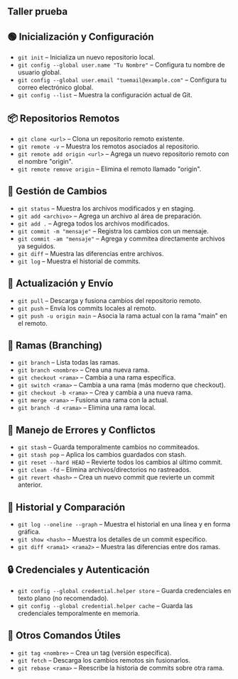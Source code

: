 ## Taller prueba
## 🟢 Inicialización y Configuración

- `git init` – Inicializa un nuevo repositorio local.
- `git config --global user.name "Tu Nombre"` – Configura tu nombre de usuario global.
- `git config --global user.email "tuemail@example.com"` – Configura tu correo electrónico global.
- `git config --list` – Muestra la configuración actual de Git.

## 📦 Repositorios Remotos

- `git clone <url>` – Clona un repositorio remoto existente.
- `git remote -v` – Muestra los remotos asociados al repositorio.
- `git remote add origin <url>` – Agrega un nuevo repositorio remoto con el nombre "origin".
- `git remote remove origin` – Elimina el remoto llamado "origin".

## 📝 Gestión de Cambios

- `git status` – Muestra los archivos modificados y en staging.
- `git add <archivo>` – Agrega un archivo al área de preparación.
- `git add .` – Agrega todos los archivos modificados.
- `git commit -m "mensaje"` – Registra los cambios con un mensaje.
- `git commit -am "mensaje"` – Agrega y commitea directamente archivos ya seguidos.
- `git diff` – Muestra las diferencias entre archivos.
- `git log` – Muestra el historial de commits.

## 🔁 Actualización y Envío

- `git pull` – Descarga y fusiona cambios del repositorio remoto.
- `git push` – Envía los commits locales al remoto.
- `git push -u origin main` – Asocia la rama actual con la rama "main" en el remoto.

## 🌿 Ramas (Branching)

- `git branch` – Lista todas las ramas.
- `git branch <nombre>` – Crea una nueva rama.
- `git checkout <rama>` – Cambia a una rama específica.
- `git switch <rama>` – Cambia a una rama (más moderno que checkout).
- `git checkout -b <rama>` – Crea y cambia a una nueva rama.
- `git merge <rama>` – Fusiona una rama con la actual.
- `git branch -d <rama>` – Elimina una rama local.

## 🚨 Manejo de Errores y Conflictos

- `git stash` – Guarda temporalmente cambios no commiteados.
- `git stash pop` – Aplica los cambios guardados con stash.
- `git reset --hard HEAD` – Revierte todos los cambios al último commit.
- `git clean -fd` – Elimina archivos/directorios no rastreados.
- `git revert <hash>` – Crea un nuevo commit que revierte un commit anterior.

## 🧪 Historial y Comparación

- `git log --oneline --graph` – Muestra el historial en una línea y en forma gráfica.
- `git show <hash>` – Muestra los detalles de un commit específico.
- `git diff <rama1> <rama2>` – Muestra las diferencias entre dos ramas.

## 🔒 Credenciales y Autenticación

- `git config --global credential.helper store` – Guarda credenciales en texto plano (no recomendado).
- `git config --global credential.helper cache` – Guarda las credenciales temporalmente en memoria.

## 🧰 Otros Comandos Útiles

- `git tag <nombre>` – Crea un tag (versión específica).
- `git fetch` – Descarga los cambios remotos sin fusionarlos.
- `git rebase <rama>` – Reescribe la historia de commits sobre otra rama.
